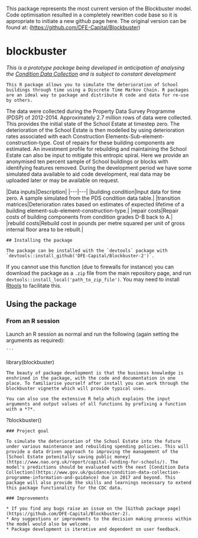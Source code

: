   This package represents the most current version of the Blockbuster model. Code optimisation resulted in a completely rewritten code base so it is appropriate to initiate a new github page here. The original version can be found at: (https://github.com/DFE-Capital/Blockbuster)

  # blockbuster

  *This is a prototype package being developed in anticipation of analysing the [Condition Data Collection](https://www.gov.uk/guidance/condition-data-collection-programme-information-and-guidance) and is subject to constant development*

    This R package allows you to simulate the deterioration of School buildings through time using a Discrete Time Markov Chain. R packages are an ideal way to package and distribute R code and data for re-use by others.

  The data were collected during the Property Data Survey Programme (PDSP) of 2012-2014. Approximately 2.7 million rows of data were collected. This provides the initial state of the School Estate at timestep zero. The deterioration of the School Estate is then modelled by using deterioration rates associated with each Construction Elements-Sub-element-construction-type. Cost of repairs for these building components are estimated. An investment profile for rebuilding and maintaining the School Estate can also be input to mitigate this entropic spiral. Here we provide an anonymised ten percent sample of School buildings or blocks with identifying features removed. During the development period we have some simulated data available to aid code development, real data may be uploaded later or may be available on request.

  |Data inputs|Description|
    |---|---|
    |building condition|Input data for time zero. A sample simulated from the PDS condition data table.|
    |transition matrices|Deterioration rates based on estimates of expected lifetime of a building element-sub-element-construction-type.|
    |repair costs|Repair costs of building components from condition grades D-B back to A.|
    |rebuild costs|Rebuild cost in pounds per metre squared per unit of gross internal floor area to be rebuilt.|

    ## Installing the package

    The package can be installed with the `devtools` package with `devtools::install_github('DFE-Capital/Blockbuster-2')`.

  If you cannot use this function (due to firewalls for instance) you can download the package as a `.zip` file from the main repository page, and run `devtools::install_local('path_to_zip_file')`. You may need to install [Rtools](https://cran.r-project.org/bin/windows/Rtools/) to facilitate this.

  ## Using the package

  ### From an R session

  Launch an R session as normal and run the following (again setting the arguments as required):

    ```
  library(blockbuster)
  ```
  The beauty of package development is that the business knowledge is enshrined in the package, with the code and documentation in one place. To familiarise yourself after install you can work through the blockbuster vignette which will provide typical uses.

  You can also use the extensive R help which explains the input arguments and output values of all functions by prefixing a function with a *?*.

  ```
  ?blockbuster()
  ```
  ### Project goal

  To simulate the deterioration of the School Estate into the future under various maintenance and rebuilding spending policies. This will provide a data driven approach to improving the management of the [School Estate potenitally saving public money](https://www.nao.org.uk/report/capital-funding-for-schools/). The model's predictions should be evaluated with the next [Condition Data Collection](https://www.gov.uk/guidance/condition-data-collection-programme-information-and-guidance) due in 2017 and beyond. This package will also provide the skills and learnings necessary to extend this package functionality for the CDC data.

### Improvements

* If you find any bugs raise an issue on the [Github package page](https://github.com/DFE-Capital/Blockbuster-2).
* Any suggestions or improvments to the decision making process within the model would also be welcome.
* Package development is iterative and dependent on user feedback.
